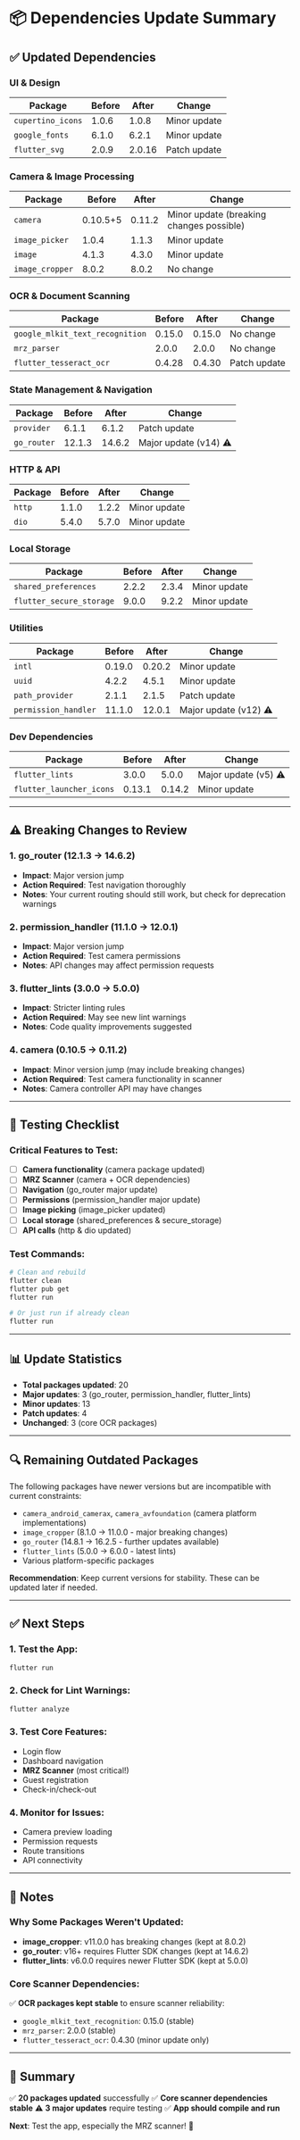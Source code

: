 # 📦 Dependencies Update Summary

## ✅ Updated Dependencies

### UI & Design
| Package | Before | After | Change |
|---------|--------|-------|--------|
| `cupertino_icons` | 1.0.6 | 1.0.8 | Minor update |
| `google_fonts` | 6.1.0 | 6.2.1 | Minor update |
| `flutter_svg` | 2.0.9 | 2.0.16 | Patch update |

### Camera & Image Processing
| Package | Before | After | Change |
|---------|--------|-------|--------|
| `camera` | 0.10.5+5 | 0.11.2 | Minor update (breaking changes possible) |
| `image_picker` | 1.0.4 | 1.1.3 | Minor update |
| `image` | 4.1.3 | 4.3.0 | Minor update |
| `image_cropper` | 8.0.2 | 8.0.2 | No change |

### OCR & Document Scanning
| Package | Before | After | Change |
|---------|--------|-------|--------|
| `google_mlkit_text_recognition` | 0.15.0 | 0.15.0 | No change |
| `mrz_parser` | 2.0.0 | 2.0.0 | No change |
| `flutter_tesseract_ocr` | 0.4.28 | 0.4.30 | Patch update |

### State Management & Navigation
| Package | Before | After | Change |
|---------|--------|-------|--------|
| `provider` | 6.1.1 | 6.1.2 | Patch update |
| `go_router` | 12.1.3 | 14.6.2 | Major update (v14) ⚠️ |

### HTTP & API
| Package | Before | After | Change |
|---------|--------|-------|--------|
| `http` | 1.1.0 | 1.2.2 | Minor update |
| `dio` | 5.4.0 | 5.7.0 | Minor update |

### Local Storage
| Package | Before | After | Change |
|---------|--------|-------|--------|
| `shared_preferences` | 2.2.2 | 2.3.4 | Minor update |
| `flutter_secure_storage` | 9.0.0 | 9.2.2 | Minor update |

### Utilities
| Package | Before | After | Change |
|---------|--------|-------|--------|
| `intl` | 0.19.0 | 0.20.2 | Minor update |
| `uuid` | 4.2.2 | 4.5.1 | Minor update |
| `path_provider` | 2.1.1 | 2.1.5 | Patch update |
| `permission_handler` | 11.1.0 | 12.0.1 | Major update (v12) ⚠️ |

### Dev Dependencies
| Package | Before | After | Change |
|---------|--------|-------|--------|
| `flutter_lints` | 3.0.0 | 5.0.0 | Major update (v5) ⚠️ |
| `flutter_launcher_icons` | 0.13.1 | 0.14.2 | Minor update |

---

## ⚠️ Breaking Changes to Review

### 1. **go_router** (12.1.3 → 14.6.2)
- **Impact**: Major version jump
- **Action Required**: Test navigation thoroughly
- **Notes**: Your current routing should still work, but check for deprecation warnings

### 2. **permission_handler** (11.1.0 → 12.0.1)
- **Impact**: Major version jump
- **Action Required**: Test camera permissions
- **Notes**: API changes may affect permission requests

### 3. **flutter_lints** (3.0.0 → 5.0.0)
- **Impact**: Stricter linting rules
- **Action Required**: May see new lint warnings
- **Notes**: Code quality improvements suggested

### 4. **camera** (0.10.5 → 0.11.2)
- **Impact**: Minor version jump (may include breaking changes)
- **Action Required**: Test camera functionality in scanner
- **Notes**: Camera controller API may have changes

---

## 🚀 Testing Checklist

### Critical Features to Test:
- [ ] **Camera functionality** (camera package updated)
- [ ] **MRZ Scanner** (camera + OCR dependencies)
- [ ] **Navigation** (go_router major update)
- [ ] **Permissions** (permission_handler major update)
- [ ] **Image picking** (image_picker updated)
- [ ] **Local storage** (shared_preferences & secure_storage)
- [ ] **API calls** (http & dio updated)

### Test Commands:
```bash
# Clean and rebuild
flutter clean
flutter pub get
flutter run

# Or just run if already clean
flutter run
```

---

## 📊 Update Statistics

- **Total packages updated**: 20
- **Major updates**: 3 (go_router, permission_handler, flutter_lints)
- **Minor updates**: 13
- **Patch updates**: 4
- **Unchanged**: 3 (core OCR packages)

---

## 🔍 Remaining Outdated Packages

The following packages have newer versions but are incompatible with current constraints:

- `camera_android_camerax`, `camera_avfoundation` (camera platform implementations)
- `image_cropper` (8.1.0 → 11.0.0 - major breaking changes)
- `go_router` (14.8.1 → 16.2.5 - further updates available)
- `flutter_lints` (5.0.0 → 6.0.0 - latest lints)
- Various platform-specific packages

**Recommendation**: Keep current versions for stability. These can be updated later if needed.

---

## ✅ Next Steps

### 1. **Test the App**:
```bash
flutter run
```

### 2. **Check for Lint Warnings**:
```bash
flutter analyze
```

### 3. **Test Core Features**:
- Login flow
- Dashboard navigation
- **MRZ Scanner** (most critical!)
- Guest registration
- Check-in/check-out

### 4. **Monitor for Issues**:
- Camera preview loading
- Permission requests
- Route transitions
- API connectivity

---

## 📝 Notes

### Why Some Packages Weren't Updated:
- **image_cropper**: v11.0.0 has breaking changes (kept at 8.0.2)
- **go_router**: v16+ requires Flutter SDK changes (kept at 14.6.2)
- **flutter_lints**: v6.0.0 requires newer Flutter SDK (kept at 5.0.0)

### Core Scanner Dependencies:
✅ **OCR packages kept stable** to ensure scanner reliability:
- `google_mlkit_text_recognition`: 0.15.0 (stable)
- `mrz_parser`: 2.0.0 (stable)
- `flutter_tesseract_ocr`: 0.4.30 (minor update only)

---

## 🎯 Summary

✅ **20 packages updated** successfully
✅ **Core scanner dependencies stable**
⚠️ **3 major updates** require testing
✅ **App should compile and run**

**Next**: Test the app, especially the MRZ scanner! 🚀

